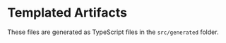 # Templated Artifacts

These files are generated as TypeScript files in the `src/generated` folder.
